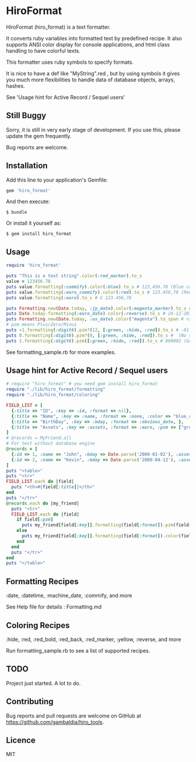 # HiroFormat

HiroFormat (hiro_format) is a text formatter.

It converts ruby variables into formatted text by predefined recipe.
It also supports ANSI color display for console applications, and html class handling to have colorful texts.

This formatter uses ruby symbols to specify formats.

It is nice to have a def like "MyString".red , but by using symbols it gives you much more flexibilities to handle data of database objects, arrays, hashes.

See 'Usage hint for Active Record  / Sequel users'


## Still Buggy

Sorry, it is still in very early stage of development. If you use this, please update the gem frequently.

Bug reports are welcome.

## Installation

Add this line to your application's Gemfile:

```ruby
gem 'hiro_format'
```

And then execute:

    $ bundle

Or install it yourself as:

    $ gem install hiro_format

## Usage

~~~ruby
require 'hiro_format'

puts "This is a text string".color(:red_marker).to_s
value = 123456.78
puts value.formatting(:commify).color(:blue).to_s # 123,456.78 (Blue color)
puts value.formatting(:euro_commify).color(:red).to_s # 123.456,78 (Red color)
puts value.formatting(:euro).to_s # € 123.456,78

puts Formatting.new(Date.today, :jp_date).color(:magenta_marker).to_s # 2017-12-24
puts Date.today.formatting(:euro_date).color(:reverse).to_s # 24-12-2017
puts Formatting.new(Date.today, :us_date).color("magenta").to_span # <span class="magenta">12-24-2017</span>
# pzm means Plus/Zero/Minus
puts -1.formatting(:digit6).pzm?(12, [:green, :hide, :red]).to_s # -01 (Green)
puts 0.formatting(:digit6).pzm?(0, [:green, :hide, :red]).to_s #  (No show)
puts 1.formatting(:digit6).pzm([:green, :hide, :red]).to_s # 000002 (Green)
~~~

See formatting_sample.rb for more examples.


## Usage hint for Active Record  / Sequel users

~~~ruby
# require "hiro_format" # you need gem install hiro_format
require "./lib/hiro_format/formatting"
require "./lib/hiro_format/coloring"

FIELD_LIST = [
  {:title => "ID", :key => :id, :format => nil},
  {:title => "Name", :key => :name, :format => :none, :color => "blue_class"},
  {:title => "BirthDay", :key => :bday, :format => :obvious_date, },
  {:title => "Assets", :key => :assets, :format => :euro, :pzm => ["green_class", "blue_class", "red_class"]},
]
# @records = MyFriend.all
# For test without database engine
@records = [
  {:id => 1, :name => "John", :bday => Date.parse('2000-01-02'), :assets => '1000000'},
  {:id => 2, :name => "Kevin", :bday => Date.parse('2000-04-12'), :assets => '-10000'},
]
puts "<table>"
puts "<tr>"
FIELD_LIST.each do |field|
  puts "<th>#{field[:title]}</th>"
end
puts "</tr>"
@records.each do |my_friend|
  puts "<tr>"
  FIELD_LIST.each do |field|
    if field[:pzm]
      puts my_friend[field[:key]].formatting(field[:format]).pzm(field[:pzm]).to_td
    else
      puts my_friend[field[:key]].formatting(field[:format]).color(field[:color]).to_td
    end
  end
  puts "</tr>"
end
puts "</table>"
~~~

## Formatting Recipes

:date, :datetime, :machine_date, :commify, and more

See Help file for details : Formatting.md

## Coloring Recipes

:hide, :red, :red_bold, :red_back, :red_marker, :yellow, :reverse, and more

Run formatting_sample.rb to see a list of supported recipes.


## TODO

Project just started. A lot to do.

## Contributing

Bug reports and pull requests are welcome on GitHub at https://github.com/gambaldia/hiro_tools.

## Licence

MIT
